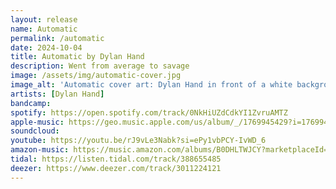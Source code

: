 ```yaml
---
layout: release
name: Automatic
permalink: /automatic
date: 2024-10-04
title: Automatic by Dylan Hand
description: Went from average to savage
image: /assets/img/automatic-cover.jpg
image_alt: 'Automatic cover art: Dylan Hand in front of a white background wearing a blue button up shirt covered in swans, holding a hair dryer in his right hand which is blowing his hair up.'
artists: [Dylan Hand]
bandcamp:
spotify: https://open.spotify.com/track/0NkHiUZdCdkYI1ZvruAMTZ
apple-music: https://geo.music.apple.com/us/album/_/1769945429?i=1769945430&mt=1&app=music&ls=1&at=1000lHKX&ct=api_http&itscg=30200&itsct=odsl_m
soundcloud:
youtube: https://youtu.be/rJ9vLe3Nabk?si=ePy1vbPCY-IvWD_6
amazon-music: https://music.amazon.com/albums/B0DHLTWJCY?marketplaceId=ATVPDKIKX0DER&musicTerritory=US&ref=dm_sh_KT3ATbmjXJHnNq6tXhcKtNnvY&trackAsin=B0DHLT3WVP
tidal: https://listen.tidal.com/track/388655485
deezer: https://www.deezer.com/track/3011224121
---
```

